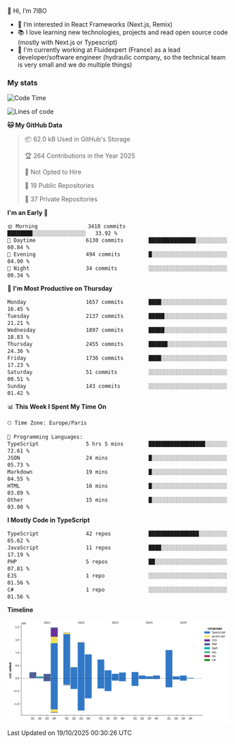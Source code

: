 👋 Hi, I’m 7IBO

- 👀 I’m interested in React Frameworks (Next.js, Remix)
- 📚 I love learning new technologies, projects and read open source code (mostly with Next.js or Typescript)
- 💼 I'm currently working at Fluidexpert (France) as a lead developer/software engineer (hydraulic company, so the technical team is very small and we do multiple things)

### My stats
<!--START_SECTION:waka-->
![Code Time](http://img.shields.io/badge/Code%20Time-1%2C194%20hrs-blue)

![Lines of code](https://img.shields.io/badge/From%20Hello%20World%20I%27ve%20Written-10.1%20million%20lines%20of%20code-blue)

**🐱 My GitHub Data** 

> 📦 62.0 kB Used in GitHub's Storage 
 > 
> 🏆 264 Contributions in the Year 2025
 > 
> 🚫 Not Opted to Hire
 > 
> 📜 19 Public Repositories 
 > 
> 🔑 37 Private Repositories 
 > 
**I'm an Early 🐤** 

```text
🌞 Morning                3418 commits        ████████░░░░░░░░░░░░░░░░░   33.92 % 
🌆 Daytime                6130 commits        ███████████████░░░░░░░░░░   60.84 % 
🌃 Evening                494 commits         █░░░░░░░░░░░░░░░░░░░░░░░░   04.90 % 
🌙 Night                  34 commits          ░░░░░░░░░░░░░░░░░░░░░░░░░   00.34 % 
```
📅 **I'm Most Productive on Thursday** 

```text
Monday                   1657 commits        ████░░░░░░░░░░░░░░░░░░░░░   16.45 % 
Tuesday                  2137 commits        █████░░░░░░░░░░░░░░░░░░░░   21.21 % 
Wednesday                1897 commits        █████░░░░░░░░░░░░░░░░░░░░   18.83 % 
Thursday                 2455 commits        ██████░░░░░░░░░░░░░░░░░░░   24.36 % 
Friday                   1736 commits        ████░░░░░░░░░░░░░░░░░░░░░   17.23 % 
Saturday                 51 commits          ░░░░░░░░░░░░░░░░░░░░░░░░░   00.51 % 
Sunday                   143 commits         ░░░░░░░░░░░░░░░░░░░░░░░░░   01.42 % 
```


📊 **This Week I Spent My Time On** 

```text
🕑︎ Time Zone: Europe/Paris

💬 Programming Languages: 
TypeScript               5 hrs 5 mins        ██████████████████░░░░░░░   72.61 % 
JSON                     24 mins             █░░░░░░░░░░░░░░░░░░░░░░░░   05.73 % 
Markdown                 19 mins             █░░░░░░░░░░░░░░░░░░░░░░░░   04.55 % 
HTML                     16 mins             █░░░░░░░░░░░░░░░░░░░░░░░░   03.89 % 
Other                    15 mins             █░░░░░░░░░░░░░░░░░░░░░░░░   03.80 % 
```

**I Mostly Code in TypeScript** 

```text
TypeScript               42 repos            ████████████████░░░░░░░░░   65.62 % 
JavaScript               11 repos            ████░░░░░░░░░░░░░░░░░░░░░   17.19 % 
PHP                      5 repos             ██░░░░░░░░░░░░░░░░░░░░░░░   07.81 % 
EJS                      1 repo              ░░░░░░░░░░░░░░░░░░░░░░░░░   01.56 % 
C#                       1 repo              ░░░░░░░░░░░░░░░░░░░░░░░░░   01.56 % 
```



**Timeline**

![Lines of Code chart](https://raw.githubusercontent.com/7IBO/7IBO/main/assets/bar_graph.png)


 Last Updated on 19/10/2025 00:30:26 UTC
<!--END_SECTION:waka-->
